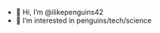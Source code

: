 - 👋 Hi, I’m @ilikepenguins42
- 👀 I’m interested in penguins/tech/science



<!---
ilikepenguins42/ilikepenguins42 is a ✨ special ✨ repository because its `README.md` (this file) appears on your GitHub profile.
You can click the Preview link to take a look at your changes.
--->
